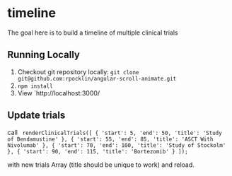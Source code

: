 # timeline

The goal here is to build a timeline of multiple clinical trials

## Running Locally

1. Checkout git repository locally: `git clone git@github.com:rpocklin/angular-scroll-animate.git`
1. `npm install`
1. View `http://localhost:3000/

## Update trials 

call  ` renderClinicalTrials([
          { 'start': 5, 'end': 50, 'title': 'Study of Bendamustine' },
  		  { 'start': 55, 'end': 85, 'title': 'ASCT With Nivolumab' },
          { 'start': 70, 'end': 100, 'title': 'Study of Stockolm' },
          { 'start': 90, 'end': 115, 'title': 'Bortezomib' }
    ]);`

 with new trials Array (title should be unique to work) and reload.
 
 